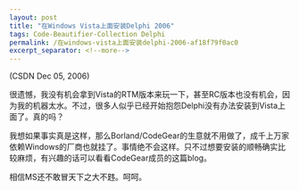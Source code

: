 ```yaml
---
layout: post
title: "在Windows Vista上面安装Delphi 2006"
tags: Code-Beautifier-Collection Delphi
permalink: /在windows-vista上面安装delphi-2006-af18f79f0ac0
excerpt_separator: <!--more-->
---
```

(CSDN Dec 05, 2006)

很遗憾，我没有机会拿到Vista的RTM版本来玩一下，甚至RC版本也没有机会，因为我的机器太水。不过，很多人似乎已经开始抱怨Delphi没有办法安装到Vista上面了。真的吗？

我想如果事实真是这样，那么Borland/CodeGear的生意就不用做了，成千上万家依赖Windows的厂商也就挂了。事情绝不会这样。只不过想要安装的顺畅确实比较麻烦，有兴趣的话可以看看CodeGear成员的这篇blog。

相信MS还不敢冒天下之大不韪。呵呵。
<!--more-->